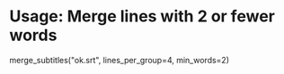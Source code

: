 # Usage: Merge lines with 2 or fewer words
merge_subtitles("ok.srt", lines_per_group=4, min_words=2)